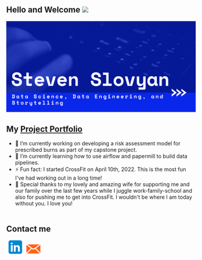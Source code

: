

## Hello and Welcome <img src="https://raw.githubusercontent.com/MartinHeinz/MartinHeinz/master/wave.gif" width="30px">  

![Header](https://github.com/sslovyan/sslovyan/blob/f9180d94e622d592996aa6288069a5882120c3c1/GitHub%20Header.png)

## My [Project Portfolio](https://github.com/sslovyan/Personal-Projects)

- 🔭 I’m currently working on developing a risk assessment model for prescribed burns as part of my capstone project.
- 🌱 I’m currently learning how to use airflow and papermill to build data pipelines. 
- ⚡ Fun fact:  I started CrossFit on April 10th, 2022.  This is the most fun I've had working out in a long time!
- 👯 Special thanks to my lovely and amazing wife for supporting me and our family over the last few years while I juggle work-family-school and also for pushing me to get into CrossFit.  I wouldn't be where I am today without you.  I love you!  <br><br>
## Contact me
[<img src="https://github.com/sslovyan/sslovyan/blob/a154df42bdb67b4861a220486de390bde26252e4/LinkedIn.png">](https://www.linkedin.com/in/steven-slovyan/) [<img src="https://github.com/sslovyan/sslovyan/blob/3023279a8fe42b6a6ff137a657599fc061720c99/emailIcon.png"/>](mailto:sslovyan@ucsd.edu)

<!--
**sslovyan/sslovyan** is a ✨ _special_ ✨ repository because its `README.md` (this file) appears on your GitHub profile.

Here are some ideas to get you started:

- 🔭 I’m currently working on ...
- 🌱 I’m currently learning ...
- 👯 I’m looking to collaborate on ...
- 🤔 I’m looking for help with ...
- 💬 Ask me about ...
- 📫 How to reach me: ...
- 😄 Pronouns: ...
- ⚡ Fun fact: ...
-->
